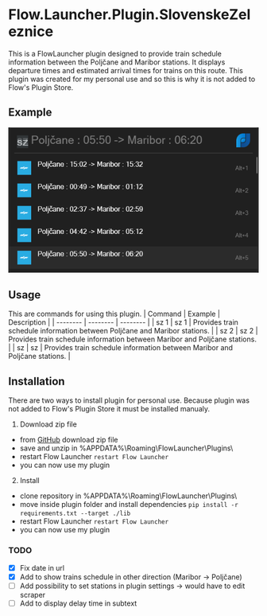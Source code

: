 # Flow.Launcher.Plugin.SlovenskeZeleznice

This is a FlowLauncher plugin designed to provide train schedule information between the Poljčane and Maribor stations. It displays departure times and estimated arrival times for trains on this route. This plugin was created for my personal use and so this is why it is not added to Flow's Plugin Store.

## Example
![Screenshot](/Images/screenshot.png)


## Usage
This are commands for using this plugin.
| Command | Example | Description |
| -------- | -------- | -------- |
| sz 1  | sz  1 | Provides train schedule information between Poljčane and Maribor stations.   |
| sz 2  | sz  2 | Provides train schedule information between Maribor and Poljčane stations.   |
| sz  | sz  | Provides train schedule information between Maribor and Poljčane stations.   |


## Installation
There are two ways to install plugin for personal use. Because plugin was not added to Flow's Plugin Store it must be installed manualy.

1. Download zip file
- from [GitHub](https://github.com/Rozman123Rok/Flow.Launcher.Plugin.SlovenskeZeleznice) download zip file
- save and unzip in %APPDATA%\Roaming\FlowLauncher\Plugins\
- restart Flow Launcher `restart Flow Launcher`
- you can now use my plugin

2. Install
- clone repository in %APPDATA%\Roaming\FlowLauncher\Plugins\ 
-  move inside plugin folder and install dependencies `pip install -r requirements.txt --target ./lib`
- restart Flow Launcher `restart Flow Launcher`
- you can now use my plugin


### TODO
- [x] Fix date in url
- [x] Add to show trains schedule in other direction (Maribor -> Poljčane)
- [ ] Add possibility to set stations in plugin settings -> would have to edit scraper
- [ ] Add to display delay time in subtext